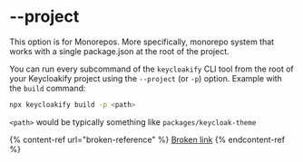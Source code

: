 # --project

This option is for Monorepos. More specifically, monorepo system that works with a single package.json at the root of the project.

You can run every subcommand of the `keycloakify` CLI tool from the root of your Keycloakify project using the `--project` (or `-p`) option. Example with the `build` command:

```bash
npx keycloakify build -p <path>
```

`<path>` would be typically something like `packages/keycloak-theme`

{% content-ref url="broken-reference" %}
[Broken link](broken-reference)
{% endcontent-ref %}
